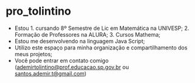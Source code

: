 # pro_tolintino
- Estou 1. cursando 8º Semestre de Lic em Matemática na UNIVESP; 2. Formação de Professores na ALURA; 3. Cursos Mathema;
- Estou me desenvolvendo na linguagem Java Script;
- Utilizo este espaço para minha organização e compartilhamento dos meus projetos;
- Você pode entrar em contato comigo (ademirtolintino@prof.educacao.sp.gov.br ou santos.ademir.t@gmail.com)
